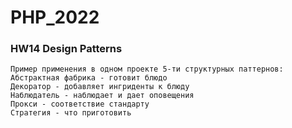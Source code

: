 # PHP_2022

### HW14 Design Patterns
```
Пример применения в одном проекте 5-ти структурных паттернов:
Абстрактная фабрика - готовит блюдо
Декоратор - добавляет ингриденты к блюду
Наблюдатель - наблюдает и дает оповещения
Прокси - соответствие стандарту
Стратегия - что приготовить
```
